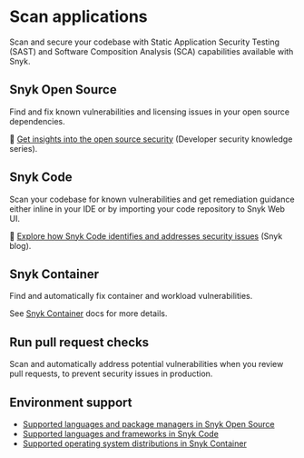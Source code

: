 # Scan applications

Scan and secure your codebase with Static Application Security Testing (SAST) and Software Composition Analysis (SCA) capabilities available with Snyk.

## Snyk Open Source

Find and fix known vulnerabilities and licensing issues in your open source dependencies.

:link: [Get insights into the open source security](https://snyk.io/series/open-source-security/) (Developer security knowledge series).

## Snyk Code

Scan your codebase for known vulnerabilities and get remediation guidance either inline in your IDE or by importing your code repository to Snyk Web UI.

:link: [Explore how Snyk Code identifies and addresses security issues](https://snyk.io/blog/advanced-technologies-behind-snyk-code/) (Snyk blog).

## Snyk Container

Find and automatically fix container and workload vulnerabilities.

See [Snyk Container](snyk-container/) docs for more details.

## Run pull request checks

Scan and automatically address potential vulnerabilities when you review pull requests, to prevent security issues in production.

## Environment support

* [Supported languages and package managers in Snyk Open Source](../scan-application-code/snyk-open-source/snyk-open-source-supported-languages-and-package-managers/)
* [Supported languages and frameworks in Snyk Code](../scan-application-code/snyk-code/snyk-code-language-and-framework-support.md)
* [Supported operating system distributions in Snyk Container](../scan-containers/how-snyk-container-works/supported-operating-system-distributions.md)
